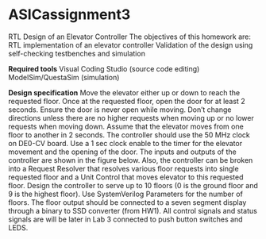 # ASICassignment3

RTL Design of an Elevator Controller
The objectives of this homework are:
RTL implementation of an elevator controller
Validation of the design using self-checking testbenches and simulation

**Required tools**
Visual Coding Studio (source code editing)
ModelSim/QuestaSim (simulation)

**Design specification**
Move the elevator either up or down to reach the requested floor. Once at the requested floor, open the door for at least 2 seconds. Ensure the door is never open while moving. Don’t change directions unless there are no higher requests when moving up or no lower requests when moving down. Assume that the elevator moves from one floor to another in 2 seconds. The controller should use the 50 MHz clock on DE0-CV board. Use a 1 sec clock enable to the timer for the elevator movement and the opening of the door. The inputs and outputs of the controller are shown in the figure below. Also, the controller can be broken into a Request Resolver that resolves various floor requests into single requested floor and a Unit Control that moves elevator to this requested floor. Design the controller to serve up to 10 floors (0 is the ground floor and 9 is the highest floor). Use SystemVerilog Parameters for the number of floors. The floor output should be connected to a seven segment display through a binary to SSD converter (from HW1). All control signals and status signals are will be later in Lab 3 connected to push button switches and LEDS.
